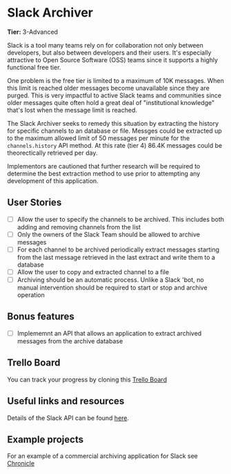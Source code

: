 # Slack Archiver

**Tier:** 3-Advanced

Slack is a tool many teams rely on for collaboration not only between
developers, but also between developers and their users. It's especially
attractive to Open Source Software (OSS) teams since it supports a highly
functional free tier.

One problem is the free tier is limited to a maximum of 10K messages. When
this limit is reached older messages become unavailable since they are
purged. This is very impactful to active Slack teams and communities since
older messages quite often hold a great deal of "institutional knowledge"
that's lost when the message limit is reached.

The Slack Archiver seeks to remedy this situation by extracting the history
for specific channels to an database or file. Messges could be extracted up to
the maximum allowed limit of 50 messages per minute for the `channels.history`
API method. At this rate (tier 4) 86.4K messages could be theorectically
retrieved per day.

Implementors are cautioned that further research will be required to
determine the best extraction method to use prior to attempting any
development of this application.

## User Stories

-   [ ] Allow the user to specify the channels to be archived. This includes both adding and removing channels from the list
-   [ ] Only the owners of the Slack Team should be allowed to archive messages
-   [ ] For each channel to be archived periodically extract messages starting from the last message retrieved in the last extract and write them to a database
-   [ ] Allow the user to copy and extracted channel to a file
-   [ ] Archiving should be an automatic process. Unlike a Slack 'bot, no manual intervention should be required to start or stop and archive operation

## Bonus features

-   [ ] Implememnt an API that allows an application to extract archived messages from the archive database

## Trello Board

You can track your progress by cloning this [Trello Board](https://trello.com/b/yqsaX7fy/slack-archiver)

## Useful links and resources

Details of the Slack API can be found [here](https://api.slack.com/).

## Example projects

For an example of a commercial archiving application for Slack see
[Chronicle](https://chingu-prework.slack.com/apps/A47KWM6Q4-chronicle)
